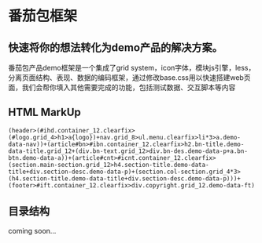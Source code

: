 # 番茄包框架
## 快速将你的想法转化为demo产品的解决方案。

番茄包产品demo框架是一个集成了grid system，icon字体，模块js引擎，less，分离页面结构、表现、数据的编码框架，通过修改base.css用以快速搭建web页面，我们会帮你填入其他需要完成的功能，包括测试数据、交互脚本等内容

## HTML MarkUp

	(header>(#ihd.container_12.clearfix>(#logo.grid_4>h1>a{logo})+nav.grid_8>ul.menu.clearfix>li*3>a.demo-data-nav))+(article#bn>#ibn.container_12.clearfix>h2.bn-title.demo-data-title.grid_12+(div.bn-text.grid_12>div.bn-des.demo-data-p+a.bn-btn.demo-data-a))+(article#cnt>#icnt.container_12.clearfix>(section.main-section.grid_12>h4.section-title.demo-data-title+div.section-desc.demo-data-p)+(section.col-section.grid_4*3>(h4.section-title.demo-data-title+div.section-desc.demo-data-p)))+(footer>#ift.container_12.clearfix>div.copyright.grid_12.demo-data-ft)
	
## 目录结构

coming soon...

